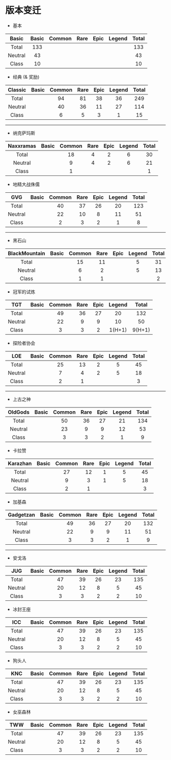 # 版本变迁


- 基本

|Basic      |Basic  |Common |Rare   |Epic   |Legend |Total  |
|:---------:|:-----:|:-----:|:-----:|:-----:|:-----:|:-----:|
|Total      |133    |       |       |       |       |133    |
|Neutral    |43     |       |       |       |       |43     |
|Class      |10     |       |       |       |       |10     |
    
- 经典 (& 奖励)

|Classic    |Basic  |Common |Rare   |Epic   |Legend |Total  |
|:---------:|:-----:|:-----:|:-----:|:-----:|:-----:|:-----:|
|Total      |       |94     |81     |38     |36     |249    |
|Neutral    |       |40     |36     |11     |27     |114    |
|Class      |       |6      |5      |3      |1      |15     |

---

- 纳克萨玛斯

|Naxxramas  |Basic  |Common |Rare   |Epic   |Legend |Total  |
|:---------:|:-----:|:-----:|:-----:|:-----:|:-----:|:-----:|
|Total      |       |18     |4      |2      |6      |30     |
|Neutral    |       |9      |4      |2      |6      |21     |
|Class      |       |1      |       |       |       |1      |
    
- 地精大战侏儒

|GVG        |Basic  |Common |Rare   |Epic   |Legend |Total  |
|:---------:|:-----:|:-----:|:-----:|:-----:|:-----:|:-----:|
|Total      |       |40     |37     |26     |20     |123    |
|Neutral    |       |22     |10     |8      |11     |51     |
|Class      |       |2      |3      |2      |1      |8      |
    
---

- 黑石山

|BlackMountain  |Basic  |Common |Rare   |Epic   |Legend |Total  |
|:-------------:|:-----:|:-----:|:-----:|:-----:|:-----:|:-----:|
|Total          |       |15     |11     |       |5      |31     |
|Neutral        |       |6      |2      |       |5      |13     |
|Class          |       |1      |1      |       |       |2      |
    
- 冠军的试炼

|TGT        |Basic  |Common |Rare   |Epic   |Legend |Total  |
|:---------:|:-----:|:-----:|:-----:|:-----:|:-----:|:-----:|
|Total      |       |49     |36     |27     |20     |132    |
|Neutral    |       |22     |9      |9      |10     |50     |
|Class      |       |3      |3      |2      |1(H+1) |9(H+1) |
    
- 探险者协会

|LOE        |Basic  |Common |Rare   |Epic   |Legend |Total  |
|:---------:|:-----:|:-----:|:-----:|:-----:|:-----:|:-----:|
|Total      |       |25     |13     |2      |5      |45     |
|Neutral    |       |7      |4      |2      |5      |18     |
|Class      |       |2      |1      |       |       |3      |

---

- 上古之神

|OldGods    |Basic  |Common |Rare   |Epic   |Legend |Total  |
|:---------:|:-----:|:-----:|:-----:|:-----:|:-----:|:-----:|
|Total      |       |50     |36     |27     |21     |134    |
|Neutral    |       |23     |9      |9      |12     |53     |
|Class      |       |3      |3      |2      |1      |9      |
    
- 卡拉赞

|Karazhan   |Basic  |Common |Rare   |Epic   |Legend |Total  |
|:---------:|:-----:|:-----:|:-----:|:-----:|:-----:|:-----:|
|Total      |       |27     |12     |1      |5      |45     |
|Neutral    |       |9      |3      |1      |5      |18     |
|Class      |       |2      |1      |       |       |3      |
    
- 加基森

|Gadgetzan  |Basic  |Common |Rare   |Epic   |Legend |Total  |
|:---------:|:-----:|:-----:|:-----:|:-----:|:-----:|:-----:|
|Total      |       |49     |36     |27     |20     |132    |
|Neutral    |       |22     |9      |9      |11     |51     |
|Class      |       |3      |3      |2      |1      |9      |
    
---

- 安戈洛

|JUG        |Basic  |Common |Rare   |Epic   |Legend |Total  |
|:---------:|:-----:|:-----:|:-----:|:-----:|:-----:|:-----:|
|Total      |       |47     |39     |26     |23     |135    |
|Neutral    |       |20     |12     |8      |5      |45     |
|Class      |       |3      |3      |2      |2      |10     |

- 冰封王座

|ICC        |Basic  |Common |Rare   |Epic   |Legend |Total  |
|:---------:|:-----:|:-----:|:-----:|:-----:|:-----:|:-----:|
|Total      |       |47     |39     |26     |23     |135    |
|Neutral    |       |20     |12     |8      |5      |45     |
|Class      |       |3      |3      |2      |2      |10     |

- 狗头人

|KNC        |Basic  |Common |Rare   |Epic   |Legend |Total  |
|:---------:|:-----:|:-----:|:-----:|:-----:|:-----:|:-----:|
|Total      |       |47     |39     |26     |23     |135    |
|Neutral    |       |20     |12     |8      |5      |45     |
|Class      |       |3      |3      |2      |2      |10     |

- 女巫森林

|TWW        |Basic  |Common |Rare   |Epic   |Legend |Total  |
|:---------:|:-----:|:-----:|:-----:|:-----:|:-----:|:-----:|
|Total      |       |47     |39     |26     |23     |135    |
|Neutral    |       |20     |12     |8      |5      |45     |
|Class      |       |3      |3      |2      |2      |10     |

